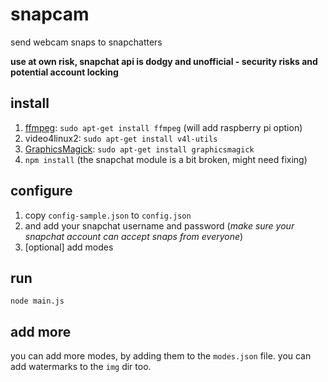 # snapcam

send webcam snaps to snapchatters

**use at own risk, snapchat api is dodgy and unofficial - security risks and potential account locking**

## install

1. [ffmpeg](https://www.ffmpeg.org/download.html): `sudo apt-get install ffmpeg` (will add raspberry pi option)
2. video4linux2: `sudo apt-get install v4l-utils`
3. [GraphicsMagick](http://www.graphicsmagick.org/): `sudo apt-get install graphicsmagick`
4. `npm install` (the snapchat module is a bit broken, might need fixing)

## configure

1. copy `config-sample.json` to `config.json`
2. and add your snapchat username and password (_make sure your snapchat account can accept snaps from everyone_)
3. [optional] add modes

## run

`node main.js`

## add more

you can add more modes, by adding them to the `modes.json` file. you can add watermarks to the `img` dir too.
